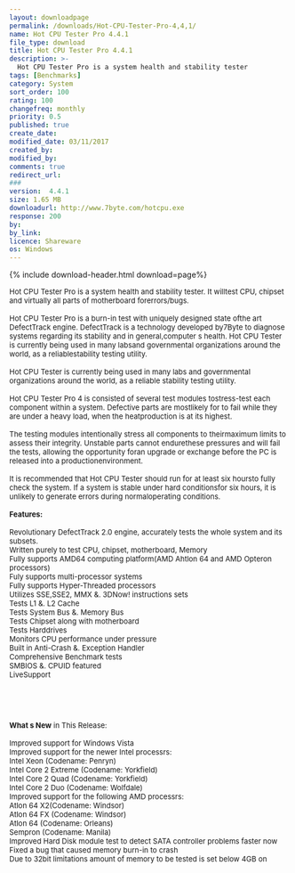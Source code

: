 ```yaml
---
layout: downloadpage
permalink: /downloads/Hot-CPU-Tester-Pro-4,4,1/
name: Hot CPU Tester Pro 4.4.1
file_type: download
title: Hot CPU Tester Pro 4.4.1
description: >-
  Hot CPU Tester Pro is a system health and stability tester
tags: [Benchmarks]
category: System
sort_order: 100
rating: 100
changefreq: monthly
priority: 0.5
published: true
create_date: 
modified_date: 03/11/2017
created_by: 
modified_by: 
comments: true
redirect_url: 
### 
version:  4.4.1
size: 1.65 MB
downloadurl: http://www.7byte.com/hotcpu.exe
response: 200
by: 
by_link: 
licence: Shareware
os: Windows
---
```


{% include download-header.html download=page%}

<p style="fix-download-text !important">
<p><font size="2"><p>Hot CPU Tester Pro is a system health and stability tester. It willtest CPU, chipset and virtually all parts of motherboard forerrors/bugs. <br />
<br />
Hot CPU Tester Pro is a burn-in test with uniquely designed state ofthe art DefectTrack engine. DefectTrack is a technology developed by7Byte to diagnose systems regarding its stability and in general,computer s health. Hot CPU Tester is currently being used in many labsand governmental organizations around the world, as a reliablestability testing utility. <br />
<br />
Hot CPU Tester is currently being used in many labs and governmental organizations around the world, as a reliable stability testing utility.<br />
<br />
Hot CPU Tester Pro 4 is consisted of several test modules tostress-test each component within a system. Defective parts are mostlikely for to fail while they are under a heavy load, when the heatproduction is at its highest. <br />
<br />
The testing modules intentionally stress all components to theirmaximum limits to assess their integrity. Unstable parts cannot endurethese pressures and will fail the tests, allowing the opportunity foran upgrade or exchange before the PC is released into a productionenvironment. <br />
<br />
It is recommended that Hot CPU Tester should run for at least six hoursto fully check the system. If a system is stable under hard conditionsfor six hours, it is unlikely to generate errors during normaloperating conditions.<br />
<br />
<span class="articleDetailsLink"><strong>Features:</strong></span><br />
<br />
Revolutionary DefectTrack 2.0 engine, accurately tests the whole system and its subsets. <br />
Written purely to test CPU, chipset, motherboard, Memory <br />
Fully supports AMD64 computing platform(AMD Ahtlon 64 and AMD Opteron processors) <br />
Fuly supports multi-processor systems <br />
Fully supports Hyper-Threaded processors <br />
Utilizes SSE,SSE2, MMX &amp;. 3DNow! instructions sets <br />
Tests L1 &amp;. L2 Cache <br />
Tests System Bus &amp;. Memory Bus <br />
Tests Chipset along with motherboard <br />
Tests Harddrives <br />
Monitors CPU performance under pressure <br />
Built in Anti-Crash &amp;. Exception Handler <br />
Comprehensive Benchmark tests <br />
SMBIOS &amp;. CPUID featured <br />
LiveSupport</p>
<!-- google_ad_section_end -->
<p>&#160;</p>
<div class="celltext_big"><br />
<br />
<strong>What s New</strong> in This Release:<br />
<br />
Improved support for Windows Vista<br />
Improved support for the newer Intel processrs:<br />
Intel Xeon (Codename: Penryn)<br />
Intel Core 2 Extreme (Codename: Yorkfield)<br />
Intel Core 2 Quad (Codename: Yorkfield)<br />
Intel Core 2 Duo (Codename: Wolfdale)<br />
Improved support for the following AMD processrs:<br />
Atlon 64 X2(Codename: Windsor)<br />
Atlon 64 FX (Codename: Windsor)<br />
Atlon 64 (Codename: Orleans)<br />
Sempron (Codename: Manila)<br />
Improved Hard Disk module test to detect SATA controller problems faster now<br />
Fixed a bug that caused memory burn-in to crash<br />
Due to 32bit limitations amount of memory to be tested is set below 4GB on</div></p></p>
